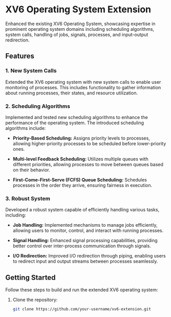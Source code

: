 # XV6 Operating System Extension

Enhanced the existing XV6 Operating System, showcasing expertise in prominent operating system domains including scheduling algorithms, system calls, handling of  jobs, signals, processes, and input-output redirection.

## Features

### 1. New System Calls

Extended the XV6 operating system with new system calls to enable user monitoring of processes. This includes functionality to gather information about running processes, their states, and resource utilization.

### 2. Scheduling Algorithms

Implemented and tested new scheduling algorithms to enhance the performance of the operating system. The introduced scheduling algorithms include:

- **Priority-Based Scheduling:** Assigns priority levels to processes, allowing higher-priority processes to be scheduled before lower-priority ones.
  
- **Multi-level Feedback Scheduling:** Utilizes multiple queues with different priorities, allowing processes to move between queues based on their behavior.

- **First-Come-First-Serve (FCFS) Queue Scheduling:** Schedules processes in the order they arrive, ensuring fairness in execution.

### 3. Robust System

Developed a robust system capable of efficiently handling various tasks, including:

- **Job Handling:** Implemented mechanisms to manage jobs efficiently, allowing users to monitor, control, and interact with running processes.

- **Signal Handling:** Enhanced signal processing capabilities, providing better control over inter-process communication through signals.

- **I/O Redirection:** Improved I/O redirection through piping, enabling users to redirect input and output streams between processes seamlessly.

## Getting Started

Follow these steps to build and run the extended XV6 operating system:

1. Clone the repository:

   ```bash
   git clone https://github.com/your-username/xv6-extension.git
